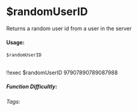 # $randomUserID
Returns a random user id from a user in the server

#### Usage: 
`$randomUserID`

<br/>
<discord-messages>
	<discord-message :bot="false" role-color="#ffcc9a" author="Member">
		!!exec $randomUserID
	</discord-message>
	<discord-message :bot="true" role-color="#0099ff" author="Custom Command" avatar="https://media.discordapp.net/avatars/725721249652670555/781224f90c3b841ba5b40678e032f74a.webp">
		97907890789087988
	</discord-message>
</discord-messages>

##### Function Difficultly: <Badge type="tip" text="Easy" vertical="middle" /> 
###### Tags: <Badge type="tip" text="random" vertical="middle" /> <Badge type="tip" text="random user id" vertical="middle" /> <Badge type="tip" text="choose" vertical="middle" /> <Badge type="tip" text="return random user id" vertical="middle" />